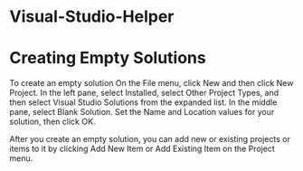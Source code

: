 # Visual-Studio-Helper

# Creating Empty Solutions
To create an empty solution
On the File menu, click New and then click New Project.
In the left pane, select Installed, select Other Project Types, and then select Visual Studio Solutions from the expanded list.
In the middle pane, select Blank Solution.
Set the Name and Location values for your solution, then click OK.

After you create an empty solution, you can add new or existing projects or items to it by clicking Add New Item or 
Add Existing Item on the Project menu.
